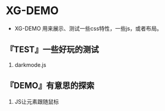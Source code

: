 # XG-DEMO

- XG-DEMO 用来展示、测试一些css特性，一些js，或者布局。


## 『TEST』一些好玩的测试
1. darkmode.js



## 『DEMO』有意思的探索
1. JS让元素跟随鼠标